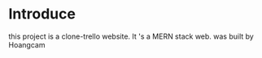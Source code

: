 #  Introduce

this project is a clone-trello website. It 's a MERN stack web. was built by Hoangcam
